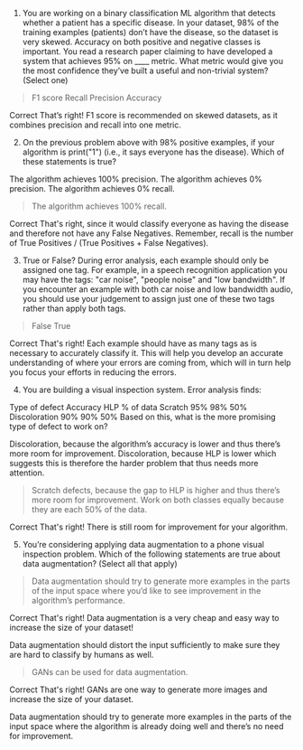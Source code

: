 1. You are working on a binary classification ML algorithm that detects whether a patient has a specific disease. In your dataset, 98% of the training examples (patients) don’t have the disease, so the dataset is very skewed. Accuracy on both positive and negative classes is important. You read a research paper claiming to have developed a system that achieves 95% on ____ metric. What metric would give you the most confidence they’ve built a useful and non-trivial system? (Select one) 

> F1 score
Recall
Precision
Accuracy

Correct
That’s right! F1 score is recommended on skewed datasets, as it combines precision and recall into one metric.

2. On the previous problem above with 98% positive examples, if your algorithm is print("1") (i.e., it says everyone has the disease). Which of these statements is true?

The algorithm achieves 100% precision.
The algorithm achieves 0% precision.
The algorithm achieves 0% recall.
> The algorithm achieves 100% recall.

Correct
That's right, since it would classify everyone as having the disease and therefore not have any False Negatives. Remember, recall is the number of True Positives / (True Positives + False Negatives).

3. True or False? During error analysis, each example should only be assigned one tag. For example, in a speech recognition application you may have the tags: "car noise", "people noise" and "low bandwidth". If you encounter an example with both car noise and low bandwidth audio, you should use your judgement to assign just one of these two tags rather than apply both tags. 

> False
True

Correct
That's right! Each example should have as many tags as is necessary to accurately classify it. This will help you develop an accurate understanding of where your errors are coming from, which will in turn help you focus your efforts in reducing the errors.

4. You are building a visual inspection system. Error analysis finds:

Type of defect	Accuracy	HLP			% of data
Scratch			95%			98%			50% 
Discoloration	90%			90%			50% 
Based on this, what is the more promising type of defect to work on?

Discoloration, because the algorithm’s accuracy is lower and thus there’s more room for improvement.
Discoloration, because HLP is lower which suggests this is therefore the harder problem that thus needs more attention.
> Scratch defects, because the gap to HLP is higher and thus there’s more room for improvement. 
Work on both classes equally because they are each 50% of the data. 

Correct
That's right! There is still room for improvement for your algorithm. 

5. You’re considering applying data augmentation to a phone visual inspection problem. Which of the following statements are true about data augmentation? (Select all that apply)

> Data augmentation should try to generate more examples in the parts of the input space where you’d like to see improvement in the algorithm’s performance. 

Correct
That's right! Data augmentation is a very cheap and easy way to increase the size of your dataset!

Data augmentation should distort the input sufficiently to make sure they are hard to classify by humans as well. 

> GANs can be used for data augmentation.

Correct
That's right! GANs are one way to generate more images and increase the size of your dataset. 

Data augmentation should try to generate more examples in the parts of the input space where the algorithm is already doing well and there’s no need for improvement.
